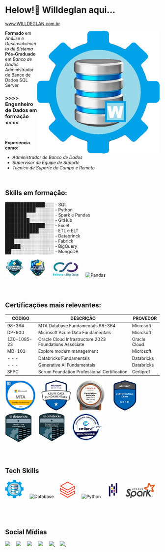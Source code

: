 # Helow!👋 Willdeglan aqui...
www.WILLDEGLAN.com.br 
<!-- logo SQLDICAS inicio-->
<img src="https://github.com/willdegl4n/willdegl4n.github.io/blob/main/badge/sqlDicas0.png" width="400px" align="right" alt="SQL Dicas" />
<!-- logo SQLDICAS fim-->

<!-- apresentação -->
**Formado** em _Análise e Desenvolvimento de Sistema_ <br>
**Pós-Graduado** em _Banco de Dados_  <br> 
Administrador de Banco de Dados SQL Server <br>

### >>>> **__Engenheiro de Dados__** em formação <<<< <br> 

<br>

**Experiencia como:**
- _Administrador de Banco de Dados_
- _Supervisor de Equipe de Suporte_
- _Tecnico de Suporte de Campo e Remoto_

<br> 

**Skills em formação:**
-
 █████████████░░░ - SQL  
 ██████████░░░░░░ - Python  
 ███████░░░░░░░░░ - Spark e Pandas  
 ████████░░░░░░░░ - GitHub  
 █████████████░░░ - Excel  
 ███████████░░░░░ - ETL e ELT  
 ████████░░░░░░░░ - Databrinck  
 ███░░░░░░░░░░░░░ -  Fabrick  
 █████░░░░░░░░░░░ - BigQuery  
 ██░░░░░░░░░░░░░░ - MongoDB  

<div align="left"> 
  <!-- Engenharia de dados DIO -->
 <img src="https://github.com/willdegl4n/willdegl4n/blob/main/logos/dioEngenhariaDeDados.png" height="60" alt="DataEngineer"> &nbsp;&nbsp;&nbsp;
 <!-- Desenvolvedor Python DIO -->
  <img src="https://github.com/willdegl4n/willdegl4n/blob/main/logos/dioPythonDeveloper.png" height="60" alt="PythonDeveloper"> &nbsp;&nbsp;&nbsp;
 <!-- Infinity BigData -->
  <img src="https://github.com/willdegl4n/willdegl4n/blob/main/logos/InfinityBigData.png" height="50" alt="InfinityBigData"> &nbsp;&nbsp;&nbsp;
 <!-- DatasLightAcademyBranco -->
  <picture>
    <source media="(prefers-color-scheme: dark)" srcset="https://github.com/willdegl4n/willdegl4n/blob/main/logos/DatasLightAcademyBranco.png" height="45"">
    <img alt="Pandas" src="#" height="55"> &nbsp;&nbsp;&nbsp; 
  </picture>

 <br> <br> 
</div>

**Certificações mais relevantes:**
-
| CÓDIGO | DESCRIÇÃO | PROVEDOR |
|--------|-----------|-----------|
| 98-364 |  MTA Database Fundamentals 98-364 | Microsoft |
| DP-900 | Microsoft Azure Data Fundamentals | Microsoft |
| 1Z0-1085-23 | Oracle Cloud Infrastructure 2023 Foundations Associate | Oracle Cloud |
| MD-101 | Explore modern management | Microsoft |
| - - - |Databricks Fundamentals|  Databricks |
| - - - |Generative AI Fundamentals| Databricks |
|SFPC|Scrum Foundation Professional Certification|Certiprof|

 <!-- ICONES DAS Certificações -->

<p>
  <a href='#'> <img height="100" src="https://github.com/willdegl4n/willdegl4n.github.io/blob/main/badge/MTADatabaseFundamentals2019.png"></a>
&nbsp;&nbsp;
  <a href='#'> <img height="100" src="https://github.com/willdegl4n/willdegl4n.github.io/blob/main/badge/dp900.png"></a>
&nbsp;&nbsp;
  <a href='#'> <img height="100" src="https://github.com/willdegl4n/willdegl4n.github.io/blob/main/badge/OCIF2023CA.png"></a>
&nbsp;&nbsp;
  <a href='#'><img height="100" src="https://github.com/willdegl4n/willdegl4n.github.io/blob/main/badge/MD101.png"></a>
&nbsp;&nbsp;
  <a href='#'><img height="96" src="https://github.com/willdegl4n/willdegl4n.github.io/blob/main/badge/DatabricksFundamentals.png"></a>
&nbsp;&nbsp;
  <a href='#'><img height="100" src="https://github.com/willdegl4n/willdegl4n.github.io/blob/main/badge/DatabricksFundamentals_AI.png"></a>
&nbsp;&nbsp;
  <a href='#'><img height="100" src="https://github.com/willdegl4n/willdegl4n.github.io/blob/main/badge/ScrumFoundation2024.png"></a>
</p>


<br> <br> 
  <!-- ICONES DAS TECNOLOGIAS -->
## Tech Skills
  <!-- SQL DICAS -->
<div align="left">
  <img src="https://github.com/willdegl4n/willdegl4n.github.io/blob/main/badge/sqlDicas0.png" height="60" alt="SQLDicas"> &nbsp;&nbsp;&nbsp;
  <!-- BANCO DE DADOS -->
  <img src="https://camo.githubusercontent.com/b6b54c683ae354567ba2d2b5fc240406b54590501eeddf9edd98d86d645de241/68747470733a2f2f63646e2e6a7364656c6976722e6e65742f67682f64657669636f6e732f64657669636f6e406c61746573742f69636f6e732f73716c646576656c6f7065722f73716c646576656c6f7065722d6f726967696e616c2e737667" height="55" alt="Database"> &nbsp;&nbsp;&nbsp;
    <!-- DATABRICKS -->
  <img src="https://github.com/willdegl4n/willdegl4n/blob/main/logos/Databricks.png" height="55" alt="databricks"> &nbsp;&nbsp;&nbsp;
    <!-- PYTHON -->
    <img src="https://camo.githubusercontent.com/7654611cc0c150086ff9327653d5d31ba93e71411ca0d4b98b1e1918631d2b05/68747470733a2f2f63646e2e6a7364656c6976722e6e65742f67682f64657669636f6e732f64657669636f6e406c61746573742f69636f6e732f707974686f6e2f707974686f6e2d6f726967696e616c2e737667" height="55" alt="Python"  /> &nbsp;&nbsp;&nbsp;
<!-- PANDAS claro e escuro -->
  <picture>
  <source media="(prefers-color-scheme: dark)" srcset="https://github.com/willdegl4n/willdegl4n/blob/main/logos/PandasLogoPreto.png" height="55"">
  <img alt="Pandas" src="https://github.com/willdegl4n/willdegl4n/blob/main/logos/PandasLogoBranco.png" height="55"> &nbsp;&nbsp;&nbsp;
</picture>
  <!-- SPARK claro e escuro-->
   <picture>
  <source media="(prefers-color-scheme: dark)" srcset="https://github.com/willdegl4n/willdegl4n/blob/main/logos/apacheSparkLogoBranco.png" height="55"">
  <img alt="Spark" src="https://github.com/willdegl4n/willdegl4n/blob/main/logos/apacheSparkLogoPreto.png" height="50"> &nbsp;&nbsp;&nbsp;
</picture>
</div>  

  <!-- ICONES DAS TECNOLOGIAS - ->
## Minhas Tech Skills
<div align="left">
  <img src="https://cdn.jsdelivr.net/gh/devicons/devicon/icons/windows8/windows8-original.svg"                  height="55" alt="windows8 logo"  />
  <img src="https://cdn.jsdelivr.net/gh/devicons/devicon/icons/microsoftsqlserver/microsoftsqlserver-plain.svg" height="55" alt="microsoftsqlserver logo"  />
  <img src="https://cdn.jsdelivr.net/gh/devicons/devicon/icons/vscode/vscode-original.svg"                      height="55" alt="vscode logo"  />
  <img src="https://cdn.jsdelivr.net/gh/devicons/devicon/icons/linux/linux-original.svg"                        height="55" alt="linux logo"  />
  <img src="https://cdn.jsdelivr.net/gh/devicons/devicon/icons/oracle/oracle-original.svg"                      height="55" alt="oracle logo"  />
  <img src="https://cdn.jsdelivr.net/gh/devicons/devicon/icons/postgresql/postgresql-original.svg"              height="55" alt="postgresql logo"  />
  <img src="https://cdn.jsdelivr.net/gh/devicons/devicon/icons/python/python-original.svg"                      height="55" alt="python logo"  />
  <img src="https://cdn.jsdelivr.net/gh/devicons/devicon/icons/azure/azure-original.svg"                        height="55" alt="azure logo"  />
  <img src="https://cdn.jsdelivr.net/gh/devicons/devicon/icons/jupyter/jupyter-original.svg"                    height="55" alt="jupyter logo"  />
  <img src="https://cdn.jsdelivr.net/gh/devicons/devicon/icons/putty/putty-original.svg"                        height="55" alt="putty logo"  />
  <img src="https://cdn.jsdelivr.net/gh/devicons/devicon@latest/icons/pandas/pandas-original-wordmark.svg"      height="55" alt="putty logo" />
</div>
  <!- - ICONES DAS TECNOLOGIAS -->

<br> <br> 
<!-- Social midias -->
## Social Mídias
<div align="left">
  <a href="https://www.youtube.com/@sqldicas" target="_blank">         <img src="https://img.shields.io/badge/YouTube-FF0000?style=for-the-badge&logo=youtube&logoColor=white"                                         height="27"></a> &nbsp;&nbsp;&nbsp;
  <a href="https://instagram.com/willdeglan" target="_blank">          <img src="https://img.shields.io/badge/-Instagram-%23E4405F?style=for-the-badge&logo=instagram&logoColor=white"                                 height="27"></a> &nbsp;&nbsp;&nbsp;
  <a href = "mailto:willdeglan@gmail.com">                             <img src="https://img.shields.io/badge/-Gmail-%23333?style=for-the-badge&logo=gmail&logoColor=white"                                            height="27"></a> &nbsp;&nbsp;&nbsp;
  <a href="https://www.linkedin.com/in/willdeglan" target="_blank">    <img src="https://img.shields.io/badge/-LinkedIn-%230077B5?style=for-the-badge&logo=linkedin&logoColor=white"                                   height="27"></a> &nbsp;&nbsp;&nbsp;
  <a href="https://instagram.com/sqldicas" target="_blank">            <img src="https://img.shields.io/static/v1?message=SQLDicas&logo=instagram&label=&color=E4405F&logoColor=white&labelColor=&style=for-the-badge" height="27"> </a>&nbsp;&nbsp;&nbsp;
  <a href="https://www.willdeglan.com.br" target="_blank">             <img src="https://img.shields.io/static/v1?message=willdeglan.com.br&logo=medium&label=&color=00a8ff&logoColor=write&labelColor=&style=for-the-badge"  height="27"> </a> &nbsp;&nbsp;&nbsp;
</div>
